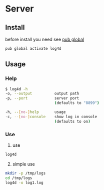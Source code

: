 # Server

## Install

before install you need see [pub global](https://www.dartlang.org/tools/pub/cmd/pub-global)

```bash
pub global activate log4d
```

## Usage

### Help

```bash
$ log4d -h
-o, --output          output path
-p, --port            server port
                      (defaults to "8899")

-h, --[no-]help       usage
-c, --[no-]console    show log in console
                      (defaults to on)
```

### Use

1. use

```bash
log4d
```

2. simple use 

```bash
mkdir -p /tmp/logs
cd /tmp/logs
log4d -o log1.log
```


